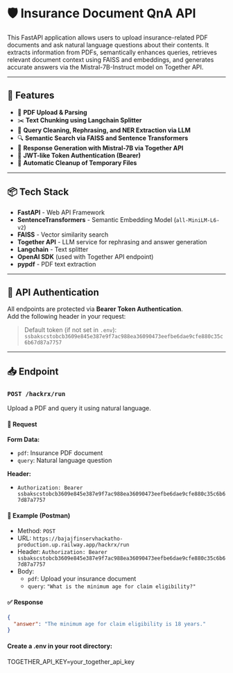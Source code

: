 # 🛡️ Insurance Document QnA API

This FastAPI application allows users to upload insurance-related PDF documents and ask natural language questions about their contents. It extracts information from PDFs, semantically enhances queries, retrieves relevant document context using FAISS and embeddings, and generates accurate answers via the Mistral-7B-Instruct model on Together API.

---

## 🚀 Features

- 📄 **PDF Upload & Parsing**  
- ✂️ **Text Chunking using Langchain Splitter**  
- 🧠 **Query Cleaning, Rephrasing, and NER Extraction via LLM**  
- 🔍 **Semantic Search via FAISS and Sentence Transformers**  
- 🤖 **Response Generation with Mistral-7B via Together API**  
- 🔐 **JWT-like Token Authentication (Bearer)**  
- 🧹 **Automatic Cleanup of Temporary Files**

---

## 📦 Tech Stack

- **FastAPI** - Web API Framework  
- **SentenceTransformers** - Semantic Embedding Model (`all-MiniLM-L6-v2`)  
- **FAISS** - Vector similarity search  
- **Together API** - LLM service for rephrasing and answer generation  
- **Langchain** - Text splitter  
- **OpenAI SDK** (used with Together API endpoint)  
- **pypdf** - PDF text extraction  

---

## 🔐 API Authentication

All endpoints are protected via **Bearer Token Authentication**.  
Add the following header in your request:


> Default token (if not set in `.env`):  
> `ssbakscstobcb3609e845e387e9f7ac988ea36090473eefbe6dae9cfe880c35c6b67d87a7757`

---

## 📥 Endpoint

### `POST /hackrx/run`

Upload a PDF and query it using natural language.

#### 🔸 Request

**Form Data:**

- `pdf`: Insurance PDF document  
- `query`: Natural language question  

**Header:**

- `Authorization: Bearer ssbakscstobcb3609e845e387e9f7ac988ea36090473eefbe6dae9cfe880c35c6b67d87a7757`

#### 📄 Example (Postman)

- Method: `POST`  
- URL: `https://bajajfinservhackatho-production.up.railway.app/hackrx/run`  
- Header: `Authorization: Bearer ssbakscstobcb3609e845e387e9f7ac988ea36090473eefbe6dae9cfe880c35c6b67d87a7757 `  
- Body:  
  - `pdf`: Upload your insurance document  
  - `query`: `"What is the minimum age for claim eligibility?"`

#### ✅ Response

```json
{
  "answer": "The minimum age for claim eligibility is 18 years."
}
```
#### Create a .env in your root directory:

TOGETHER_API_KEY=your_together_api_key
